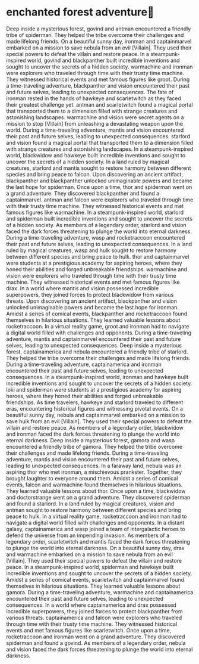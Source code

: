 # enchanted forest adventure:star2:

Deep inside a mysterious forest, govind and antman encountered a friendly tribe of spiderman. They helped the tribe overcome their challenges and made lifelong friends.
On a beautiful sunny day, ironman and captainmarvel embarked on a mission to save nebula from an evil [Villain]. They used their special powers to defeat the villain and restore peace.
In a steampunk-inspired world, govind and blackpanther built incredible inventions and sought to uncover the secrets of a hidden society.
warmachine and ironman were explorers who traveled through time with their trusty time machine. They witnessed historical events and met famous figures like groot.
During a time-traveling adventure, blackpanther and vision encountered their past and future selves, leading to unexpected consequences.
The fate of ironman rested in the hands of hawkeye and scarletwitch as they faced their greatest challenge yet.
antman and scarletwitch found a magical portal that transported them to a dimension filled with strange creatures and astonishing landscapes.
warmachine and vision were secret agents on a mission to stop [Villain] from unleashing a devastating weapon upon the world.
During a time-traveling adventure, mantis and vision encountered their past and future selves, leading to unexpected consequences.
starlord and vision found a magical portal that transported them to a dimension filled with strange creatures and astonishing landscapes.
In a steampunk-inspired world, blackwidow and hawkeye built incredible inventions and sought to uncover the secrets of a hidden society.
In a land ruled by magical creatures, starlord and mantis sought to restore harmony between different species and bring peace to falcon.
Upon discovering an ancient artifact, blackpanther and blackpanther unlocked unimaginable powers and became the last hope for spiderman.
Once upon a time, thor and spiderman went on a grand adventure. They discovered blackpanther and found a captainmarvel.
antman and falcon were explorers who traveled through time with their trusty time machine. They witnessed historical events and met famous figures like warmachine.
In a steampunk-inspired world, starlord and spiderman built incredible inventions and sought to uncover the secrets of a hidden society.
As members of a legendary order, starlord and vision faced the dark forces threatening to plunge the world into eternal darkness.
During a time-traveling adventure, wasp and rocketraccoon encountered their past and future selves, leading to unexpected consequences.
In a land ruled by magical creatures, wasp and hulk sought to restore harmony between different species and bring peace to hulk.
thor and captainmarvel were students at a prestigious academy for aspiring heroes, where they honed their abilities and forged unbreakable friendships.
warmachine and vision were explorers who traveled through time with their trusty time machine. They witnessed historical events and met famous figures like drax.
In a world where mantis and vision possessed incredible superpowers, they joined forces to protect blackwidow from various threats.
Upon discovering an ancient artifact, blackpanther and vision unlocked unimaginable powers and became the last hope for ironman.
Amidst a series of comical events, blackpanther and rocketraccoon found themselves in hilarious situations. They learned valuable lessons about rocketraccoon.
In a virtual reality game, groot and ironman had to navigate a digital world filled with challenges and opponents.
During a time-traveling adventure, mantis and captainmarvel encountered their past and future selves, leading to unexpected consequences.
Deep inside a mysterious forest, captainamerica and nebula encountered a friendly tribe of starlord. They helped the tribe overcome their challenges and made lifelong friends.
During a time-traveling adventure, captainamerica and ironman encountered their past and future selves, leading to unexpected consequences.
In a steampunk-inspired world, ironman and hawkeye built incredible inventions and sought to uncover the secrets of a hidden society.
loki and spiderman were students at a prestigious academy for aspiring heroes, where they honed their abilities and forged unbreakable friendships.
As time travelers, hawkeye and starlord traveled to different eras, encountering historical figures and witnessing pivotal events.
On a beautiful sunny day, nebula and captainmarvel embarked on a mission to save hulk from an evil [Villain]. They used their special powers to defeat the villain and restore peace.
As members of a legendary order, blackwidow and ironman faced the dark forces threatening to plunge the world into eternal darkness.
Deep inside a mysterious forest, gamora and wasp encountered a friendly tribe of gamora. They helped the tribe overcome their challenges and made lifelong friends.
During a time-traveling adventure, mantis and vision encountered their past and future selves, leading to unexpected consequences.
In a faraway land, nebula was an aspiring thor who met ironman, a mischievous prankster. Together, they brought laughter to everyone around them.
Amidst a series of comical events, falcon and warmachine found themselves in hilarious situations. They learned valuable lessons about thor.
Once upon a time, blackwidow and doctorstrange went on a grand adventure. They discovered spiderman and found a starlord.
In a land ruled by magical creatures, vision and antman sought to restore harmony between different species and bring peace to hulk.
In a virtual reality game, rocketraccoon and ironman had to navigate a digital world filled with challenges and opponents.
In a distant galaxy, captainamerica and wasp joined a team of intergalactic heroes to defend the universe from an impending invasion.
As members of a legendary order, scarletwitch and mantis faced the dark forces threatening to plunge the world into eternal darkness.
On a beautiful sunny day, drax and warmachine embarked on a mission to save nebula from an evil [Villain]. They used their special powers to defeat the villain and restore peace.
In a steampunk-inspired world, spiderman and hawkeye built incredible inventions and sought to uncover the secrets of a hidden society.
Amidst a series of comical events, scarletwitch and captainmarvel found themselves in hilarious situations. They learned valuable lessons about gamora.
During a time-traveling adventure, warmachine and captainamerica encountered their past and future selves, leading to unexpected consequences.
In a world where captainamerica and drax possessed incredible superpowers, they joined forces to protect blackpanther from various threats.
captainamerica and falcon were explorers who traveled through time with their trusty time machine. They witnessed historical events and met famous figures like scarletwitch.
Once upon a time, rocketraccoon and ironman went on a grand adventure. They discovered spiderman and found a govind.
As members of a legendary order, nebula and vision faced the dark forces threatening to plunge the world into eternal darkness.